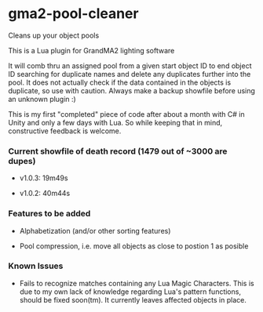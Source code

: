 # gma2-pool-cleaner
Cleans up your object pools

This is a Lua plugin for GrandMA2 lighting software

It will comb thru an assigned pool from a given start object ID to end object ID searching for duplicate names and delete any duplicates further into the pool. It does not actually check if the data contained in the objects is duplicate, so use with caution. Always make a backup showfile before using an unknown plugin :)

This is my first "completed" piece of code after about a month with C# in Unity and only a few days with Lua. So while keeping that in mind, constructive feedback is welcome.

### Current showfile of death record (1479 out of ~3000 are dupes)
- v1.0.3: 19m49s

- v1.0.2: 40m44s

### Features to be added
  - Alphabetization (and/or other sorting features)

  - Pool compression, i.e. move all objects as close to postion 1 as posible

### Known Issues
- Fails to recognize matches containing any Lua Magic Characters. This is due to my own lack of knowledge regarding Lua's pattern functions, should be fixed soon(tm). It currently leaves affected objects in place.
